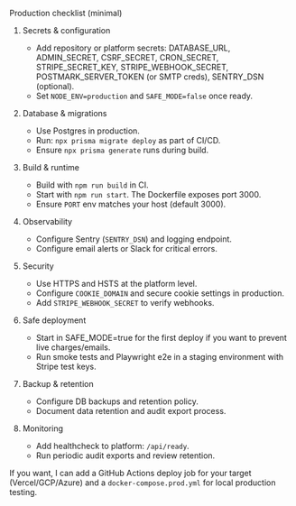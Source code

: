 Production checklist (minimal)

1. Secrets & configuration
   - Add repository or platform secrets: DATABASE_URL, ADMIN_SECRET, CSRF_SECRET, CRON_SECRET, STRIPE_SECRET_KEY, STRIPE_WEBHOOK_SECRET, POSTMARK_SERVER_TOKEN (or SMTP creds), SENTRY_DSN (optional).
   - Set `NODE_ENV=production` and `SAFE_MODE=false` once ready.

2. Database & migrations
   - Use Postgres in production.
   - Run: `npx prisma migrate deploy` as part of CI/CD.
   - Ensure `npx prisma generate` runs during build.

3. Build & runtime
   - Build with `npm run build` in CI.
   - Start with `npm run start`. The Dockerfile exposes port 3000.
   - Ensure `PORT` env matches your host (default 3000).

4. Observability
   - Configure Sentry (`SENTRY_DSN`) and logging endpoint.
   - Configure email alerts or Slack for critical errors.

5. Security
   - Use HTTPS and HSTS at the platform level.
   - Configure `COOKIE_DOMAIN` and secure cookie settings in production.
   - Add `STRIPE_WEBHOOK_SECRET` to verify webhooks.

6. Safe deployment
   - Start in SAFE_MODE=true for the first deploy if you want to prevent live charges/emails.
   - Run smoke tests and Playwright e2e in a staging environment with Stripe test keys.

7. Backup & retention
   - Configure DB backups and retention policy.
   - Document data retention and audit export process.

8. Monitoring
   - Add healthcheck to platform: `/api/ready`.
   - Run periodic audit exports and review retention.

If you want, I can add a GitHub Actions deploy job for your target (Vercel/GCP/Azure) and a `docker-compose.prod.yml` for local production testing.
